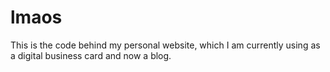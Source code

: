 # lmaos

This is the code behind my personal website, which I am currently using as a digital business card and now a blog.
